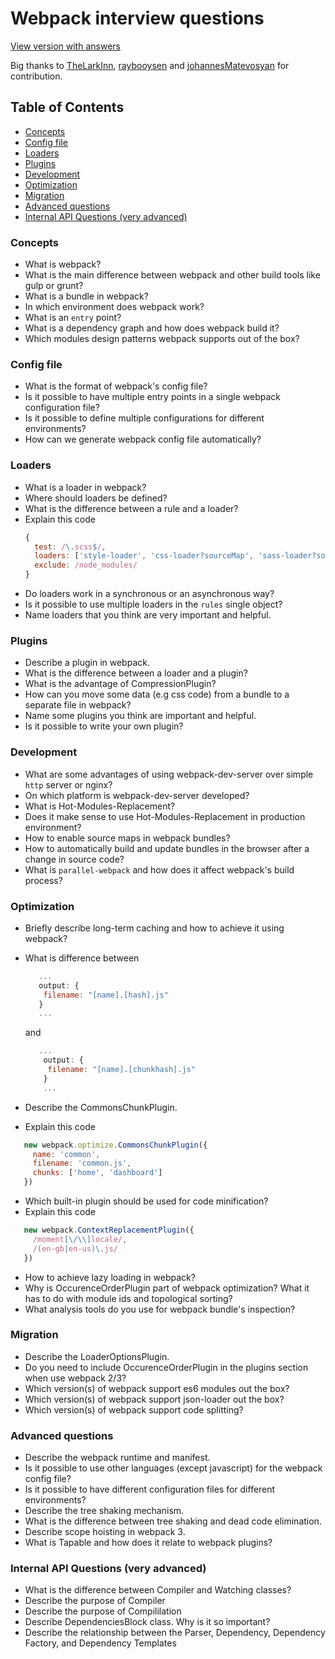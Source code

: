 # Webpack interview questions

[View version with answers](https://github.com/styopdev/webpack-interview-questions/blob/master/answers.md)

Big thanks to [TheLarkInn](https://github.com/TheLarkInn), [raybooysen](https://github.com/raybooysen) and [johannesMatevosyan](https://github.com/johannesMatevosyan) for contribution.

## Table of Contents

* [Concepts](#concepts)
* [Config file](#config-file)
* [Loaders](#loaders)
* [Plugins](#plugins)
* [Development](#development)
* [Optimization](#optimization)
* [Migration](#migration)
* [Advanced questions](#advanced-questions)
* [Internal API Questions (very advanced)](#internal-api-questions-very-advanced)

### Concepts
* What is webpack?
* What is the main difference between webpack and other build tools like gulp or grunt?
* What is a bundle in webpack?
* In which environment does webpack work?
* What is an `entry` point?
* What is a dependency graph and how does webpack build it?
* Which modules design patterns webpack supports out of the box?

### Config file
* What is the format of webpack's config file?
* Is it possible to have multiple entry points in a single webpack configuration file?
* Is it possible to define multiple configurations for different environments?
* How can we generate webpack config file automatically?

### Loaders 
* What is a loader in webpack?
* Where should loaders be defined?
* What is the difference between a rule and a loader?
* Explain this code
    ```javascript
    {
      test: /\.scss$/,
      loaders: ['style-loader', 'css-loader?sourceMap', 'sass-loader?sourceMap', 'postcss-loader'],
      exclude: /node_modules/
    }
    ```
* Do loaders work in a synchronous or an asynchronous way?
* Is it possible to use multiple loaders in the `rules` single object?
* Name loaders that you think are very important and helpful.

 
### Plugins 
* Describe a plugin in webpack.
* What is the difference between a loader and a plugin?
* What is the advantage of CompressionPlugin?
* How can you move some data (e.g css code) from a bundle to a separate file in webpack?
* Name some plugins you think are important and helpful.
* Is it possible to write your own plugin?

### Development
* What are some advantages of using webpack-dev-server over simple `http` server or nginx?
* On which platform is webpack-dev-server developed?
* What is Hot-Modules-Replacement?
* Does it make sense to use Hot-Modules-Replacement in production environment?
* How to enable source maps in webpack bundles?
* How to automatically build and update bundles in the browser after a change in source code?
* What is `parallel-webpack` and how does it affect webpack's build process?


### Optimization
* Briefly describe long-term caching and how to achieve it using webpack?
* What is difference between

    ```javascript
       ...
       output: {
        filename: "[name].[hash].js"
       }
       ...
   ```
    and
   ```javascript
      ...
       output: {
        filename: "[name].[chunkhash].js"
       }
       ...
    ```
* Describe the CommonsChunkPlugin.
* Explain this code
 ```javascript
    new webpack.optimize.CommonsChunkPlugin({
      name: 'common',
      filename: 'common.js',
      chunks: ['home', 'dashboard']
    })
  ```
* Which built-in plugin should be used for code minification?
* Explain this code
 ```javascript
    new webpack.ContextReplacementPlugin({
      /moment[\/\\]locale/,
      /(en-gb|en-us)\.js/
    })
  ```
* How to achieve lazy loading in webpack?
* Why is OccurenceOrderPlugin part of webpack optimization? What it has to do with module ids and topological sorting?
* What analysis tools do you use for webpack bundle's inspection?


### Migration
* Describe the LoaderOptionsPlugin.
* Do you need to include OccurenceOrderPlugin in the plugins section when use webpack 2/3?
* Which version(s) of webpack support es6 modules out the box?
* Which version(s) of webpack support json-loader out the box?
* Which version(s) of webpack support code splitting?


### Advanced questions
* Describe the webpack runtime and manifest.
* Is it possible to use other languages (except javascript) for the webpack config file?
* Is it possible to have different configuration files for different environments?
* Describe the tree shaking mechanism.
* What is the difference between tree shaking and dead code elimination.
* Describe scope hoisting in webpack 3.
* What is Tapable and how does it relate to webpack plugins?

### Internal API Questions (very advanced)
* What is the difference between Compiler and Watching classes?
* Describe the purpose of Compiler
* Describe the purpose of Compililation
* Describe DependenciesBlock class. Why is it so important?
* Describe the relationship between the Parser, Dependency, Dependency Factory, and Dependency Templates
